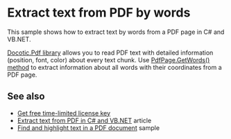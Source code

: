 # Extract text from PDF by words
This sample shows how to extract text by words from a PDF page in C# and VB.NET.

[Docotic.Pdf library](https://bitmiracle.com/pdf-library/) allows you to read PDF text with detailed information (position, font, color) about every text chunk. Use [PdfPage.GetWords() method](https://bitmiracle.com/pdf-library/api/pdfpage-getwords) to extract information about all words with their coordinates from a PDF page.

## See also
* [Get free time-limited license key](https://bitmiracle.com/pdf-library/download-pdf-library.aspx)
* [Extract text from PDF in C# and VB.NET](https://bitmiracle.com/blog/extract-text-from-pdf-in-net) article
* [Find and highlight text in a PDF document](/Samples/Text/FindAndHighlightText) sample